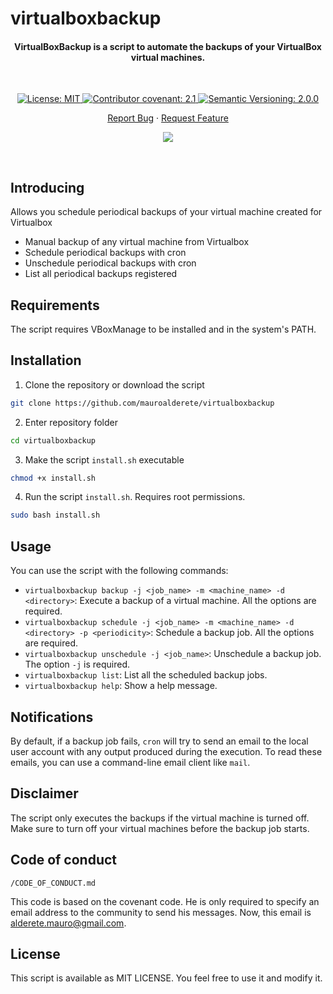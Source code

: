 # virtualboxbackup

<h4 align="center">VirtualBoxBackup is a script to automate the backups of your VirtualBox virtual machines.</h4>

&nbsp;

<div align="center">

<a href="./LICENSE">
	<img alt="License: MIT" src="https://img.shields.io/badge/License-Private-yellow.svg">
</a>
<a href="./CODE_OF_CONDUCT.md">
	<img alt="Contributor covenant: 2.1" src="https://img.shields.io/badge/Contributor%20Covenant-2.1-4baaaa.svg">
</a>
<a href="https://semver.org/">
	<img alt="Semantic Versioning: 2.0.0" src="https://img.shields.io/badge/Semantic--Versioning-2.0.0-a05f79?logo=semantic-release&logoColor=f97ff0">
</a>

<a href="./issues/new/choose">Report Bug</a>
·
<a href="./issues/new/choose">Request Feature</a>

<a href="https://twitter.com/intent/tweet?text=👋%20Check%20this%20amazing%20repo%20https://github.com/mauroalderete/virtualboxbackup,%20created%20by%20@_mauroalderete%0A%0A%Linux%20%VirtualMachine%20%23Virtualbox%20%23DevOps">
	<img src="https://img.shields.io/twitter/url?label=Share%20on%20Twitter&style=social&url=https%3A%2F%2Fgithub.com%2Fatapas%2Fmodel-repo">
</a>

</div>

&nbsp;
## Introducing

Allows you schedule periodical backups of your virtual machine created for Virtualbox

- Manual backup of any virtual machine from Virtualbox
- Schedule periodical backups with cron
- Unschedule periodical backups with cron
- List all periodical backups registered

## Requirements

The script requires VBoxManage to be installed and in the system's PATH.

## Installation

1. Clone the repository or download the script
```bash
git clone https://github.com/mauroalderete/virtualboxbackup
```

2. Enter repository folder
```bash
cd virtualboxbackup
```

3. Make the script `install.sh` executable
```bash
chmod +x install.sh
```

4. Run the script `install.sh`. Requires root permissions.
```bash
sudo bash install.sh
```

## Usage

You can use the script with the following commands:

- `virtualboxbackup backup -j <job_name> -m <machine_name> -d <directory>`: Execute a backup of a virtual machine. All the options are required.
- `virtualboxbackup schedule -j <job_name> -m <machine_name> -d <directory> -p <periodicity>`: Schedule a backup job. All the options are required.
- `virtualboxbackup unschedule -j <job_name>`: Unschedule a backup job. The option `-j` is required.
- `virtualboxbackup list`: List all the scheduled backup jobs.
- `virtualboxbackup help`: Show a help message.

## Notifications

By default, if a backup job fails, `cron` will try to send an email to the local user account with any output produced during the execution. To read these emails, you can use a command-line email client like `mail`.

## Disclaimer

The script only executes the backups if the virtual machine is turned off. Make sure to turn off your virtual machines before the backup job starts.

## Code of conduct

`/CODE_OF_CONDUCT.md`

This code is based on the covenant code. He is only required to specify an email address to the community to send his messages. Now, this email is alderete.mauro@gmail.com.

## License

This script is available as MIT LICENSE. You feel free to use it and modify it.
